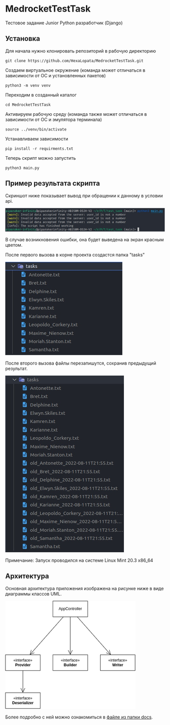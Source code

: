 # MedrocketTestTask
Тестовое задание Junior Python разработчик (Django)

## Установка
Для начала нужно клонировать репозиторий в рабочую директорию

```
git clone https://github.com/HexaLopata/MedrocketTestTask.git
```

Создаем виртуальное окружение (команда может отличаться в зависимости от ОС и установленных пакетов)

```
python3 -m venv venv
```

Переходим в созданный каталог  

```
cd MedrocketTestTask
```

Активируем рабочую среду (команда также может отличаться в зависимости от ОС и эмулятора терминала)

```
source ../venv/bin/activate
```

Устанавливаем зависимости

```
pip install -r requirments.txt
```

Теперь скрипт можно запустить

```
python3 main.py
```

## Пример результата скрипта

Скриншот ниже показывает вывод при обращении к данному в условии  api.

![](screenshots/output.jpg)

В случае возникновения ошибки, она будет выведена на экран красным цветом.

После первого вызова в корне проекта создастся папка "tasks"

![](screenshots/first-call.jpg)

После второго вызова файлы перезапишутся, сохранив предыдущий результат.

![](screenshots/second-call.jpg)

Примечание: Запуск проводился на системе Linux Mint 20.3 x86_64

## Архитектура

Основная архитектура приложения изображена на рисунке ниже в виде диаграммы классов UML.

![](docs/Architecture.png)

Более подробно с ней можно ознакомиться в [файле из папки docs](docs/README.md).